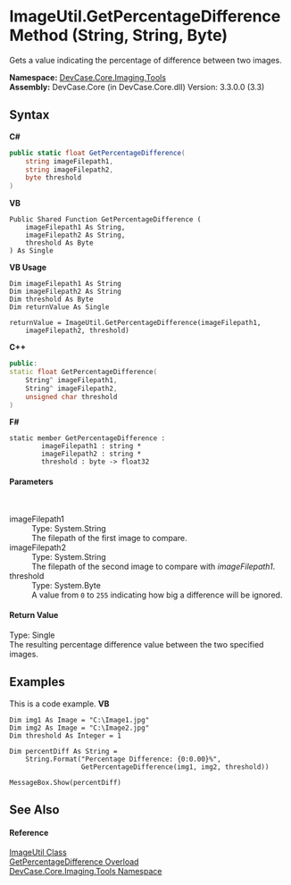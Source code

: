 # ImageUtil.GetPercentageDifference Method (String, String, Byte)
 

Gets a value indicating the percentage of difference between two images.

**Namespace:**&nbsp;<a href="N_DevCase_Core_Imaging_Tools">DevCase.Core.Imaging.Tools</a><br />**Assembly:**&nbsp;DevCase.Core (in DevCase.Core.dll) Version: 3.3.0.0 (3.3)

## Syntax

**C#**<br />
``` C#
public static float GetPercentageDifference(
	string imageFilepath1,
	string imageFilepath2,
	byte threshold
)
```

**VB**<br />
``` VB
Public Shared Function GetPercentageDifference ( 
	imageFilepath1 As String,
	imageFilepath2 As String,
	threshold As Byte
) As Single
```

**VB Usage**<br />
``` VB Usage
Dim imageFilepath1 As String
Dim imageFilepath2 As String
Dim threshold As Byte
Dim returnValue As Single

returnValue = ImageUtil.GetPercentageDifference(imageFilepath1, 
	imageFilepath2, threshold)
```

**C++**<br />
``` C++
public:
static float GetPercentageDifference(
	String^ imageFilepath1, 
	String^ imageFilepath2, 
	unsigned char threshold
)
```

**F#**<br />
``` F#
static member GetPercentageDifference : 
        imageFilepath1 : string * 
        imageFilepath2 : string * 
        threshold : byte -> float32 

```


#### Parameters
&nbsp;<dl><dt>imageFilepath1</dt><dd>Type: System.String<br />The filepath of the first image to compare.</dd><dt>imageFilepath2</dt><dd>Type: System.String<br />The filepath of the second image to compare with *imageFilepath1*.</dd><dt>threshold</dt><dd>Type: System.Byte<br />A value from `0` to `255` indicating how big a difference will be ignored.</dd></dl>

#### Return Value
Type: Single<br />The resulting percentage difference value between the two specified images.

## Examples
This is a code example. 
**VB**<br />
``` VB
Dim img1 As Image = "C:\Image1.jpg"
Dim img2 As Image = "C:\Image2.jpg"
Dim threshold As Integer = 1

Dim percentDiff As String =
    String.Format("Percentage Difference: {0:0.00}%",
                  GetPercentageDifference(img1, img2, threshold))

MessageBox.Show(percentDiff)
```


## See Also


#### Reference
<a href="T_DevCase_Core_Imaging_Tools_ImageUtil">ImageUtil Class</a><br /><a href="Overload_DevCase_Core_Imaging_Tools_ImageUtil_GetPercentageDifference">GetPercentageDifference Overload</a><br /><a href="N_DevCase_Core_Imaging_Tools">DevCase.Core.Imaging.Tools Namespace</a><br />